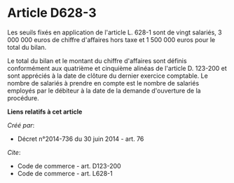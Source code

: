 # Article D628-3

Les seuils fixés en application de l'article L. 628-1 sont de vingt salariés, 3 000 000 euros de chiffre d'affaires hors taxe
et 1 500 000 euros pour le total du bilan. 

Le total du bilan et le montant du chiffre d'affaires sont définis conformément aux quatrième et cinquième alinéas de
l'article D. 123-200 et sont appréciés à la date de clôture du dernier exercice comptable. Le nombre de salariés à prendre en
compte est le nombre de salariés employés par le débiteur à la date de la demande d'ouverture de la procédure.

**Liens relatifs à cet article**

_Créé par_:

  - Décret n°2014-736 du 30 juin 2014 - art. 76

_Cite_:

  - Code de commerce - art. D123-200
  - Code de commerce - art. L628-1
